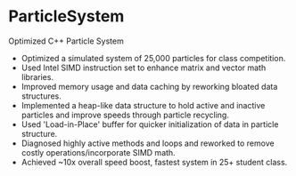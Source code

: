 # ParticleSystem
Optimized C++ Particle System
- Optimized a simulated system of 25,000 particles for class competition.
- Used Intel SIMD instruction set to enhance matrix and vector math libraries.
- Improved memory usage and data caching by reworking bloated data structures.
- Implemented a heap-like data structure to hold active and inactive particles and improve speeds through particle recycling.
- Used 'Load-in-Place' buffer for quicker initialization of data in particle structure.
- Diagnosed highly active methods and loops and reworked to remove costly operations/incorporate SIMD math.
- Achieved ~10x overall speed boost, fastest system in 25+ student class.
